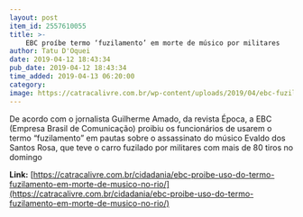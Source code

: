 ```yaml
---
layout: post
item_id: 2557610055
title: >-
    EBC proíbe termo ‘fuzilamento’ em morte de músico por militares
author: Tatu D'Oquei
date: 2019-04-12 18:43:34
pub_date: 2019-04-12 18:43:34
time_added: 2019-04-13 06:20:00
category: 
image: https://catracalivre.com.br/wp-content/uploads/2019/04/ebc-fuzilamento-musico-militares.jpg
---
```


De acordo com o jornalista Guilherme Amado, da revista Época, a EBC (Empresa Brasil de Comunicação) proibiu os funcionários de usarem o termo “fuzilamento” em pautas sobre o assassinato do músico Evaldo dos Santos Rosa, que teve o carro fuzilado por militares com mais de 80 tiros no domingo

**Link:** [https://catracalivre.com.br/cidadania/ebc-proibe-uso-do-termo-fuzilamento-em-morte-de-musico-no-rio/](https://catracalivre.com.br/cidadania/ebc-proibe-uso-do-termo-fuzilamento-em-morte-de-musico-no-rio/)

